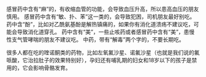 
感冒药中含有“麻”的，有收缩血管的功能，会导致血压升高，所以患高血压的朋友慎用。
感冒药中含有“敏、扑、苯”这一类的，会导致犯困，司机朋友最好别吃。药中含“酚”，比如对乙酰氨基酚是解热镇痛的，如果你有消化道溃疡不建议吃，可能会导致消化道穿孔。
药中含有“美”，一些止咳药或者感冒药中含有“美”，患慢性支气管哮喘的朋友不建议吃。
中药，带有“解毒”两个字的，不要长期吃。

很多人都在吃的喹诺酮类的药物，比如左氧氟沙星、诺氟沙星（也就是我们说的氟哌酸，它治拉肚子的效果特别好），孕妇还有哺乳期的妇女和18岁以下的孩子是禁用的，它会影响骨骼发育。
